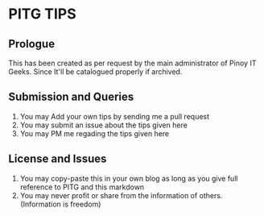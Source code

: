 # PITG TIPS
## Prologue
This has been created as per request by the main administrator of Pinoy IT Geeks. Since It'll be catalogued properly if archived.

## Submission and Queries
1. You may Add your own tips by sending me a pull request
2. You may submit an issue about the tips given here
3. You may PM me regading the tips given here

## License and Issues
1. You may copy-paste this in your own blog as long as you give full reference to PITG and this markdown
2. You may never profit or share from the information of others. (Information is freedom)